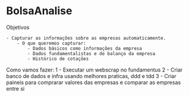 BolsaAnalise
========

Objetivos

    - Capturar as informações sobre as empresas automaticamente.
        - O que queremos capturar:
            - Dados básicos como informações da empresa
            - Dados fundamentalistas e de balanço da empresa
            - Histórico de cotações

Como vamos fazer:
    1 - Executar um webscrap no fundamentus
    2 - Criar banco de dados e infra usando melhores praticas, ddd e tdd
    3 - Criar paineis para comprarar valores das empresas e comparar as empresas entre si